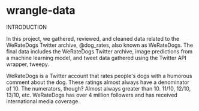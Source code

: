 # wrangle-data

INTRODUCTION

In this project, we gathered, reviewed, and cleaned data related to the WeRateDogs Twitter archive, @dog_rates, also known as WeRateDogs. The final data includes the WeRateDogs Twitter archive, image predictions from a machine learning model, and tweet data gathered using the Twitter API wrapper, tweepy.

WeRateDogs is a Twitter account that rates people's dogs with a humorous comment about the dog. These ratings almost always have a denominator of 10. The numerators, though? Almost always greater than 10. 11/10, 12/10, 13/10, etc. WeRateDogs has over 4 million followers and has received international media coverage.
